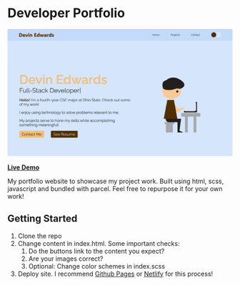 # Developer Portfolio

![portfolio preview](./images/portfolio-preview.png "Portfolio Preview")

[**Live Demo**](https://devin-edwards.netlify.app/)

My portfolio website to showcase my project work. Built using html, scss, javascript and bundled with parcel. Feel free to repurpose it for your own work!

## Getting Started

1. Clone the repo
2. Change content in index.html. Some important checks:
    1. Do the buttons link to the content you expect?
    2. Are your images correct?
    3. Optional: Change color schemes in index.scss
3. Deploy site. I recommend [Github Pages](https://pages.github.com/) or [Netlify](https://www.netlify.com/) for this process!